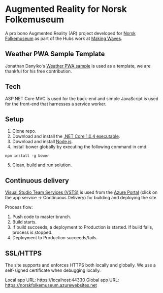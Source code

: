 # Augmented Reality for Norsk Folkemuseum

A pro bono Augmented Reality (AR) project developed for [Norsk Folkemuseum](https://norskfolkemuseum.no/) as part of the Hubs work at [Making Waves](https://www.makingwaves.com/).

## Weather PWA Sample Template

Jonathan Danylko's [Weather PWA sample](https://dzone.com/articles/building-progressive-web-applications-pwa-with-vis) is used as a template, we are thankful for his free contribution.

## Tech

ASP.NET Core MVC is used for the back-end and simple JavaScript is used for the front-end that harnesses a service worker.

## Setup

1. Clone repo.
2. Download and install the [.NET Core 1.0.4 executable](https://github.com/dotnet/core/blob/master/release-notes/download-archives/1.0.4-download.md).
3. Download and install [Node.js](https://nodejs.org/en/download/).
4. Install bower globally by executing the following command in cmd:

```
npm install -g bower
```

5. Clean, build and run solution.

## Continuous delivery

[Visual Studio Team Services (VSTS)](https://www.visualstudio.com/team-services/) is used from the [Azure Portal](https://portal.azure.com) (click on the app service -> Continuous Delivery) for building and deploying the site.

Process flow:

1. Push code to master branch.
2. Build starts.
3. If build succeeds, a deployment to Production is started. If build fails, process is stopped.
4. Deployment to Production succeeds/fails.

## SSL/HTTPS

The site supports and enforces HTTPS both locally and globally. We use a self-signed certificate when debugging locally.

Local app URL: https://localhost:44330
Global app URL: https://norskfolkemuseum.azurewebsites.net